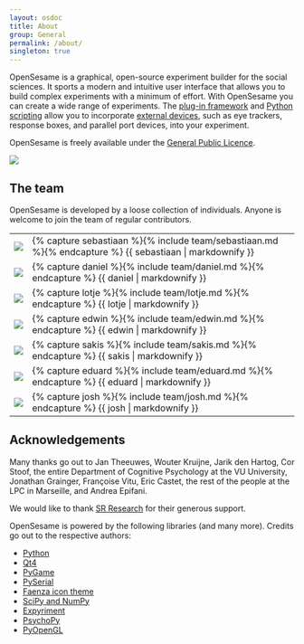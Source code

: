 ```yaml
---
layout: osdoc
title: About
group: General
permalink: /about/
singleton: true
---
```


OpenSesame is a graphical, open-source experiment builder for the social sciences. It sports a modern and intuitive user interface that allows you to build complex experiments with a minimum of effort. With OpenSesame you can create a wide range of experiments. The [plug-in framework][plug-ins] and [Python scripting][python-scripting] allow you to incorporate [external devices][external-devices], such as eye trackers, response boxes, and parallel port devices, into your experiment.

OpenSesame is freely available under the [General Public Licence][gpl].

![](/img/fig/fig1.2.1.png)

## The team

OpenSesame is developed by a loose collection of individuals. Anyone is welcome to join the team of regular contributors.

<table class="no-table-border">
	<tr>
		<td>
			<img src="/img/team/sebastiaan.png" />
		</td>
		<td>
			{% capture sebastiaan %}{% include team/sebastiaan.md %}{% endcapture %}
			{{ sebastiaan | markdownify }}
		</td>
	</tr>
	<tr>
		<td>
			<img src="/img/team/daniel.png" />
		</td>
		<td>
			{% capture daniel %}{% include team/daniel.md %}{% endcapture %}
			{{ daniel | markdownify }}
		</td>
	</tr>
	<tr>
		<td>
			<img src="/img/team/lotje.png" />
		</td>
		<td>
			{% capture lotje %}{% include team/lotje.md %}{% endcapture %}
			{{ lotje | markdownify }}
		</td>
	</tr>
	<tr>
		<td>
			<img src="/img/team/edwin.png" />
		</td>
		<td>
			{% capture edwin %}{% include team/edwin.md %}{% endcapture %}
			{{ edwin | markdownify }}
		</td>
	</tr>
	<tr>
		<td>
			<img src="/img/team/sakis.png" />
		</td>
		<td>
			{% capture sakis %}{% include team/sakis.md %}{% endcapture %}
			{{ sakis | markdownify }}
		</td>
	</tr>
	<tr>
		<td>
			<img src="/img/team/eduard.png" />
		</td>
		<td>
			{% capture eduard %}{% include team/eduard.md %}{% endcapture %}
			{{ eduard | markdownify }}
		</td>
	</tr>
	<tr>
		<td>
			<img src="/img/team/josh.png" />
		</td>
		<td>
			{% capture josh %}{% include team/josh.md %}{% endcapture %}
			{{ josh | markdownify }}
		</td>
	</tr>
</table>

## Acknowledgements

Many thanks go out to Jan Theeuwes, Wouter Kruijne, Jarik den Hartog, Cor Stoof, the entire Department of Cognitive Psychology at the VU University, Jonathan Grainger, Françoise Vitu, Eric Castet, the rest of the people at the LPC in Marseille, and Andrea Epifani.

We would like to thank [SR Research][sr-research] for their generous support.

OpenSesame is powered by the following libraries (and many more). Credits go out to the respective authors:

- [Python][]
- [Qt4][]
- [PyGame][]
- [PySerial][]
- [Faenza icon theme][faenza]
- [SciPy and NumPy][scipy]
- [Expyriment][]
- [PsychoPy][]
- [PyOpenGL][]

[sr-research]: http://www.sr-research.com/
[gpl]: http://www.gnu.org/licenses/gpl.html
[python]: http://www.python.org/
[qt4]: http://qt-project.org/
[pygame]: http://www.pygame.org/
[pyserial]: http://pyserial.sourceforge.net/
[faenza]: http://tiheum.deviantart.com/art/Faenza-Icons-173323228
[scipy]: http://www.scipy.org/
[expyriment]: http://www.expyriment.org/
[psychopy]: http://www.psychopy.org/
[pyopengl]: http://pyopengl.sourceforge.net/
[plug-ins]: /plug-ins
[external-devices]: /devices/
[python-scripting]: /python/about
